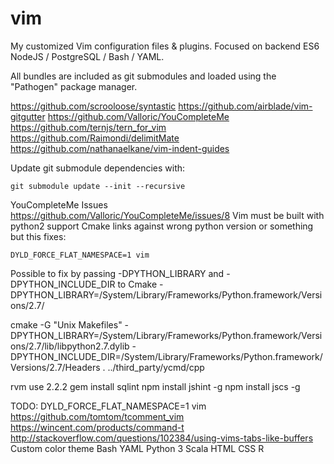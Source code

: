 # vim

My customized Vim configuration files &amp; plugins.  Focused on backend ES6 NodeJS / PostgreSQL / Bash / YAML.

All bundles are included as git submodules and loaded using the "Pathogen" package manager.


https://github.com/scrooloose/syntastic
https://github.com/airblade/vim-gitgutter
https://github.com/Valloric/YouCompleteMe
https://github.com/ternjs/tern_for_vim
https://github.com/Raimondi/delimitMate
https://github.com/nathanaelkane/vim-indent-guides

Update git submodule dependencies with:
```
git submodule update --init --recursive
```

YouCompleteMe Issues
https://github.com/Valloric/YouCompleteMe/issues/8
Vim must be built with python2 support
Cmake links against wrong python version or something but this fixes:
```
DYLD_FORCE_FLAT_NAMESPACE=1 vim
```
Possible to fix by passing -DPYTHON_LIBRARY and -DPYTHON_INCLUDE_DIR to Cmake
-DPYTHON_LIBRARY=/System/Library/Frameworks/Python.framework/Versions/2.7/

cmake -G "Unix Makefiles" -DPYTHON_LIBRARY=/System/Library/Frameworks/Python.framework/Versions/2.7/lib/libpython2.7.dylib -DPYTHON_INCLUDE_DIR=/System/Library/Frameworks/Python.framework/Versions/2.7/Headers . ../third_party/ycmd/cpp


rvm use 2.2.2
gem install sqlint
npm install jshint -g
npm install jscs -g


TODO:
DYLD_FORCE_FLAT_NAMESPACE=1 vim
https://github.com/tomtom/tcomment_vim
https://wincent.com/products/command-t
http://stackoverflow.com/questions/102384/using-vims-tabs-like-buffers
Custom color theme
Bash
YAML
Python 3
Scala
HTML
CSS
R
